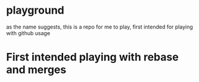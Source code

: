 # playground
as the name suggests, this is a repo for me to play, first intended for playing with github usage

# First intended playing with rebase and merges
